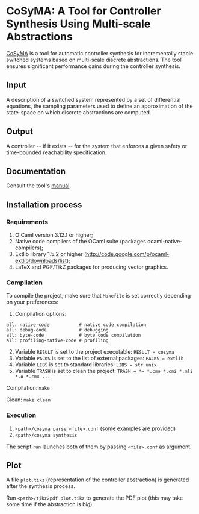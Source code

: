 # CoSyMA: A Tool for Controller Synthesis Using Multi-scale Abstractions

[CoSyMA](http://multiscale-dcs.gforge.inria.fr/) is a tool for automatic controller synthesis for incrementally stable switched systems based on multi-scale discrete abstractions. The tool ensures significant performance gains during the controller synthesis.

## Input

A description of a switched system represented by a set of differential equations, the sampling parameters used to define an approximation of the state-space on which discrete abstractions are computed.

## Output

A controller -- if it exists -- for the system that enforces a given safety or time-bounded reachability specification. 

## Documentation

Consult the tool's [manual](https://hal.archives-ouvertes.fr/hal-00743982).

## Installation process

### Requirements

1. O'Caml version 3.12.1 or higher;
2. Native code compilers of the OCaml suite (packages ocaml-native-compilers);
3. Extlib library 1.5.2 or higher (http://code.google.com/p/ocaml-extlib/downloads/list);
4. LaTeX and PGF/TikZ packages for producing vector graphics.
 
### Compilation 

To compile the project, make sure that `Makefile` is set correctly depending on your preferences:

1. Compilation options:
```
all: native-code           # native code compilation
all: debug-code            # debugging
all: byte-code             # byte code compilation
all: profiling-native-code # profiling
```
2. Variable `RESULT` is set to the project executable: `RESULT = cosyma`
3. Variable `PACKS` is set to the list of external packages: `PACKS = extlib`
4. Variable `LIBS̀̀` is set to standard libraries: `LIBS = str unix`
5. Variable `TRASH` is set to clean the project: `TRASH = *~ *.cmo *.cmi *.mli *.o *.cmx ...` 
 
Compilation: `make` 
 
Clean: `make clean`
 
### Execution

1. `<path>/cosyma parse <file>.conf` (some examples are provided)
2. `<path>/cosyma synthesis` 
  
The script `run` launches both of them by passing `<file>.conf` as argument.
 
## Plot  

A file `plot.tikz` (representation of the controller abstraction) is generated after the synthesis process. 

Run `<path>/tikz2pdf plot.tikz` to generate the PDF plot (this may take some time if the abstraction is big).
